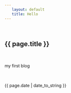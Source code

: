 ```yaml
---
　　layout: default
　　title: Hello
---
```



　　<h2>{{ page.title }}</h2>

　　<p>my first blog</p>

　　<p>{{ page.date | date_to_string }}</p>
